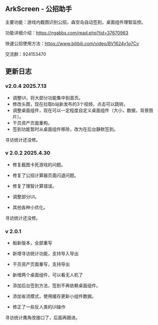 ## ArkScreen - 公招助手

主要功能：游戏内截图识别公招，森空岛自动签到，桌面组件理智监控。

功能详细介绍：https://ngabbs.com/read.php?tid=37670963

快速公招使用方法：https://www.bilibili.com/video/BV1624y1q7Cv

交流群：924153470

## 更新日志

### v2.0.4 2025.7.13

* 调整UI，将大部分功能集中到首页。
* 修改头图，现在拉取b站新发布的3个视频，点击可以跳转。
* 调整桌面组件，现在可以一定程度自定义桌面组件（大小，数据，背景图片）。
* 干员资产页面重构。
* 签到功能暂时从桌面组件移除，改为在后台静默签到。

寻访统计还没修。

### v 2.0.2	2025.4.30

* 修复截图卡死游戏的问题。

* 修复了公招计算器页面闪退问题。

* 修复了理智计算错误。
* 调整部分UI。
* 其他各种小优化。

寻访统计还没修。

### v 2.0.1 

* 船新版本，全部重写

* 新增寻访统计功能，支持导入导出

* 干员资产页面重写，支持导出

* 新增两个桌面组件，可以看无人机了

* 添加后台签到方法，签到不再依赖桌面组件。

* 添加省流模式，使用缓存更新小组件数据。

* 修正了一些反人类的UI操作

寻访统计鹰角改接口了，后面再跟进。

